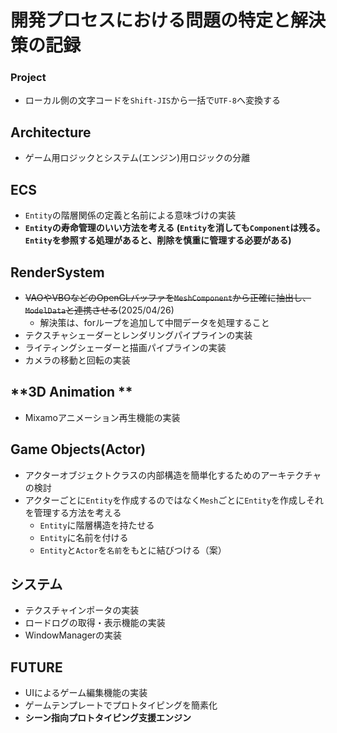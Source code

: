 # **開発プロセスにおける問題の特定と解決策の記録**

### **Project**
* ローカル側の文字コードを`Shift-JIS`から一括で`UTF-8`へ変換する

## **Architecture**
* ゲーム用ロジックとシステム(エンジン)用ロジックの分離

## **ECS**
* `Entity`の階層関係の定義と名前による意味づけの実装
* **`Entity`の寿命管理のいい方法を考える (`Entity`を消しても`Component`は残る。`Entity`を参照する処理があると、削除を慎重に管理する必要がある)**

## **RenderSystem**
* ~~VAOやVBOなどのOpenGLバッファを`MeshComponent`から正確に抽出し、`ModelData`と連携させる~~(2025/04/26)
    * 解決策は、forループを追加して中間データを処理すること
* テクスチャシェーダーとレンダリングパイプラインの実装
* ライティングシェーダーと描画パイプラインの実装
* カメラの移動と回転の実装

## **3D Animation **
* Mixamoアニメーション再生機能の実装

## **Game Objects(Actor)**
* アクターオブジェクトクラスの内部構造を簡単化するためのアーキテクチャの検討
* アクターごとに`Entity`を作成するのではなく`Mesh`ごとに`Entity`を作成しそれを管理する方法を考える
    * `Entity`に階層構造を持たせる
    * `Entity`に名前を付ける
    * `Entity`と`Actor`を`名前`をもとに結びつける（案）


## **システム**
* テクスチャインポータの実装
* ロードログの取得・表示機能の実装
* WindowManagerの実装

## **FUTURE**
* UIによるゲーム編集機能の実装
* ゲームテンプレートでプロトタイピングを簡素化
* **シーン指向プロトタイピング支援エンジン**